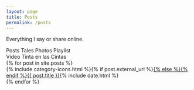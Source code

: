 ```yaml
---
layout: page
title: Posts
permalink: /posts
---
```

Everything I say or share online.
<div class="legend">
<i class="far fa-comment-alt"></i><span>Posts</span>
<i class="far fa-newspaper"></i><span>Tales</span>
<i class="far fa-images"></i><span>Photos</span>
<i class="fab fa-spotify"></i><span>Playlist</span><br />
<i class="fas fa-video"></i><span>Video</span>
<i class="fas fa-record-vinyl"></i><span>Tinta en las Cintas</span>
</div>
{% for post in site.posts %}
<div class="post-info">{% include category-icons.html %}{% if post.external_url %}<a class="post-title-link external" href="{{ post.external_url }}" target="_blank">{% else %}<a class="post-title-link" href="{{ post.url }}">{% endif %}{{ post.title }}</a><span class="post-date">{% include date.html %}</span>
    
</div>
{% endfor %}